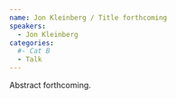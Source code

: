 ```yaml
---
name: Jon Kleinberg / Title forthcoming
speakers:
  - Jon Kleinberg
categories:
  #- Cat B
  - Talk
---
```


Abstract forthcoming.